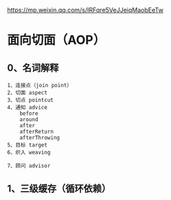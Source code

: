 https://mp.weixin.qq.com/s/IRFqre5VeJJeiqMaobEeTw

# 面向切面（AOP）

## 0、名词解释

~~~
1、连接点（join point）
2、切面 aspect
3、切点 pointcut
4、通知 advice
	before
	around
	after
	afterReturn
	afterThrowing
5、目标 target
6、织入 weaving

7、顾问 advisor
~~~

## 1、三级缓存（循环依赖）